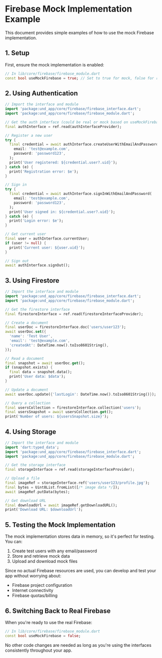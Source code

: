 # Firebase Mock Implementation Example

This document provides simple examples of how to use the mock Firebase implementation.

## 1. Setup

First, ensure the mock implementation is enabled:

```dart
// In lib/core/firebase/firebase_module.dart
const bool useMockFirebase = true; // Set to true for mock, false for real Firebase
```

## 2. Using Authentication

```dart
// Import the interface and module
import 'package:und_app/core/firebase/firebase_interface.dart';
import 'package:und_app/core/firebase/firebase_module.dart';

// Get the auth interface (could be real or mock based on useMockFirebase flag)
final authInterface = ref.read(authInterfaceProvider);

// Register a new user
try {
  final credential = await authInterface.createUserWithEmailAndPassword(
    email: 'test@example.com',
    password: 'password123',
  );
  print('User registered: ${credential.user?.uid}');
} catch (e) {
  print('Registration error: $e');
}

// Sign in
try {
  final credential = await authInterface.signInWithEmailAndPassword(
    email: 'test@example.com',
    password: 'password123',
  );
  print('User signed in: ${credential.user?.uid}');
} catch (e) {
  print('Login error: $e');
}

// Get current user
final user = authInterface.currentUser;
if (user != null) {
  print('Current user: ${user.uid}');
}

// Sign out
await authInterface.signOut();
```

## 3. Using Firestore

```dart
// Import the interface and module
import 'package:und_app/core/firebase/firebase_interface.dart';
import 'package:und_app/core/firebase/firebase_module.dart';

// Get the firestore interface
final firestoreInterface = ref.read(firestoreInterfaceProvider);

// Create a document
final userDoc = firestoreInterface.doc('users/user123');
await userDoc.set({
  'name': 'Test User',
  'email': 'test@example.com',
  'createdAt': DateTime.now().toIso8601String(),
});

// Read a document
final snapshot = await userDoc.get();
if (snapshot.exists) {
  final data = snapshot.data();
  print('User data: $data');
}

// Update a document
await userDoc.update({'lastLogin': DateTime.now().toIso8601String()});

// Query a collection
final usersCollection = firestoreInterface.collection('users');
final usersSnapshot = await usersCollection.get();
print('Number of users: ${usersSnapshot.size}');
```

## 4. Using Storage

```dart
// Import the interface and module
import 'dart:typed_data';
import 'package:und_app/core/firebase/firebase_interface.dart';
import 'package:und_app/core/firebase/firebase_module.dart';

// Get the storage interface
final storageInterface = ref.read(storageInterfaceProvider);

// Upload a file
final imageRef = storageInterface.ref('users/user123/profile.jpg');
final bytes = Uint8List.fromList([/* image data */]);
await imageRef.putData(bytes);

// Get download URL
final downloadUrl = await imageRef.getDownloadURL();
print('Download URL: $downloadUrl');
```

## 5. Testing the Mock Implementation

The mock implementation stores data in memory, so it's perfect for testing. You can:

1. Create test users with any email/password
2. Store and retrieve mock data
3. Upload and download mock files

Since no actual Firebase resources are used, you can develop and test your app without worrying about:
- Firebase project configuration
- Internet connectivity
- Firebase quotas/billing

## 6. Switching Back to Real Firebase

When you're ready to use the real Firebase:

```dart
// In lib/core/firebase/firebase_module.dart
const bool useMockFirebase = false;
```

No other code changes are needed as long as you're using the interfaces consistently throughout your app. 